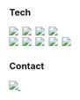 <h3>Tech</h3>
<p>
  <!-- <img src="https://img.shields.io/badge/Node.js-339933?style=flat-square&logo=Node.js&logoColor=white"/>&nbsp -->
  <img src="https://img.shields.io/badge/Python-3776AB?style=flat-square&logo=Python&logoColor=white"/>&nbsp 
  <img src="https://img.shields.io/badge/JavaScript-F7DF1E?style=flat-square&logo=JavaScript&logoColor=white"/>&nbsp
  <img src="https://img.shields.io/badge/TypeScript-3178C6?style=flat-square&logo=TypeScript&logoColor=white"/>&nbsp
  <img src="https://img.shields.io/badge/C++-00599C?style=flat-square&logo=C++&logoColor=white"/>&nbsp 
  <br>
  <img src="https://img.shields.io/badge/NestJS-E0234E?style=flat-square&logo=NestJS&logoColor=black"/>&nbsp
  <img src="https://img.shields.io/badge/React-61DAFB?style=flat-square&logo=React&logoColor=white"/>&nbsp
  <img src="https://img.shields.io/badge/MySQL-4479A1?style=flat-square&logo=MySQL&logoColor=white"/>&nbsp
  <!-- <img src="https://img.shields.io/badge/MongoDB-47A248?style=flat-square&logo=MongoDB&logoColor=white"/>&nbsp -->
  <!-- <img src="https://img.shields.io/badge/RabbitMQ-FF6600?style=flat-square&logo=RabbitMQ&logoColor=white"/>&nbsp -->
  <!-- <img src="https://img.shields.io/badge/Redis-DC382D?style=flat-square&logo=Redis&logoColor=white"/>&nbsp -->
  <img src="https://img.shields.io/badge/NGINX-009639?style=flat-square&logo=NGINX&logoColor=white"/>&nbsp
  <img src="https://img.shields.io/badge/Jest-C21325?style=flat-square&logo=Jest&logoColor=white"/>&nbsp
</P>
  
<h3>Contact</h3>
<p>
  <a href="https://nebulayoon.tistory.com/" target="_blank"><img src="https://img.shields.io/badge/Blog-555?style=for-the-badge&logo=Tistory&logoColor=white"/>&nbsp
</p>
